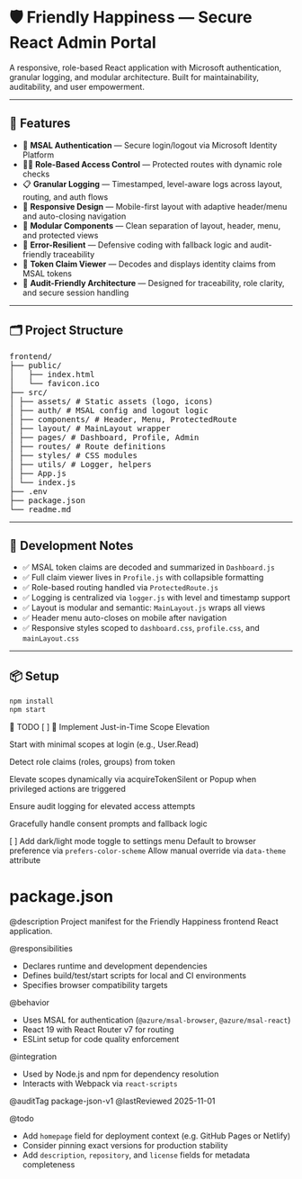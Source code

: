 # 🛡️ Friendly Happiness — Secure React Admin Portal

A responsive, role-based React application with Microsoft authentication, granular logging, and modular architecture. Built for maintainability, auditability, and user empowerment.

---

## 🚀 Features

- 🔐 **MSAL Authentication** — Secure login/logout via Microsoft Identity Platform
- 🧑‍💼 **Role-Based Access Control** — Protected routes with dynamic role checks
- 📋 **Granular Logging** — Timestamped, level-aware logs across layout, routing, and auth flows
- 📱 **Responsive Design** — Mobile-first layout with adaptive header/menu and auto-closing navigation
- 🧱 **Modular Components** — Clean separation of layout, header, menu, and protected views
- 🐛 **Error-Resilient** — Defensive coding with fallback logic and audit-friendly traceability
- 🧠 **Token Claim Viewer** — Decodes and displays identity claims from MSAL tokens
- 🧪 **Audit-Friendly Architecture** — Designed for traceability, role clarity, and secure session handling

---

## 🗂️ Project Structure

<pre>
frontend/
├── public/
│   ├── index.html
│   └── favicon.ico
├── src/
│ ├── assets/ # Static assets (logo, icons)
│ ├── auth/ # MSAL config and logout logic
│ ├── components/ # Header, Menu, ProtectedRoute
│ ├── layout/ # MainLayout wrapper
│ ├── pages/ # Dashboard, Profile, Admin
│ ├── routes/ # Route definitions
│ ├── styles/ # CSS modules
│ ├── utils/ # Logger, helpers
│ ├── App.js
│ └── index.js
├── .env
├── package.json
└── readme.md
</pre>

---

## 🧪 Development Notes

- ✅ MSAL token claims are decoded and summarized in `Dashboard.js`
- ✅ Full claim viewer lives in `Profile.js` with collapsible formatting
- ✅ Role-based routing handled via `ProtectedRoute.js`
- ✅ Logging is centralized via `logger.js` with level and timestamp support
- ✅ Layout is modular and semantic: `MainLayout.js` wraps all views
- ✅ Header menu auto-closes on mobile after navigation
- ✅ Responsive styles scoped to `dashboard.css`, `profile.css`, and `mainLayout.css`

---

## 📦 Setup

```bash
npm install
npm start

```

📝 TODO
[ ] 🔄 Implement Just-in-Time Scope Elevation

Start with minimal scopes at login (e.g., User.Read)

Detect role claims (roles, groups) from token

Elevate scopes dynamically via acquireTokenSilent or Popup when privileged actions are triggered

Ensure audit logging for elevated access attempts

Gracefully handle consent prompts and fallback logic

[ ] Add dark/light mode toggle to settings menu
Default to browser preference via `prefers-color-scheme`
Allow manual override via `data-theme` attribute
# package.json

@description Project manifest for the Friendly Happiness frontend React application.

@responsibilities
- Declares runtime and development dependencies
- Defines build/test/start scripts for local and CI environments
- Specifies browser compatibility targets

@behavior
- Uses MSAL for authentication (`@azure/msal-browser`, `@azure/msal-react`)
- React 19 with React Router v7 for routing
- ESLint setup for code quality enforcement

@integration
- Used by Node.js and npm for dependency resolution
- Interacts with Webpack via `react-scripts`

@auditTag package-json-v1
@lastReviewed 2025-11-01

@todo
- Add `homepage` field for deployment context (e.g. GitHub Pages or Netlify)
- Consider pinning exact versions for production stability
- Add `description`, `repository`, and `license` fields for metadata completeness
